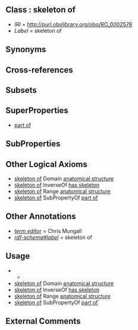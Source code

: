 
## Class : skeleton of

 * *IRI* = http://purl.obolibrary.org/obo/RO_0002576
 * *Label* = skeleton of

## Synonyms


## Cross-references


## Subsets


## SuperProperties

 * [part of](../../BFO/50/BFO_0000050.md)

## SubProperties


## Other Logical Axioms

 * [skeleton of](../../RO/76/RO_0002576.md) Domain [anatomical structure](../../CARO/03/CARO_0000003.md)
 * [skeleton of](../../RO/76/RO_0002576.md) InverseOf [has skeleton](../../RO/51/RO_0002551.md)
 * [skeleton of](../../RO/76/RO_0002576.md) Range [anatomical structure](../../CARO/03/CARO_0000003.md)
 * [skeleton of](../../RO/76/RO_0002576.md) SubPropertyOf [part of](../../BFO/50/BFO_0000050.md)

## Other Annotations

 * *[term editor](../../IAO/17/IAO_0000117.md)* = Chris Mungall
 * *[rdf-schema#label](../../el/rdf-schema#label.md)* = skeleton of

## Usage

 * -
 * [skeleton of](../../RO/76/RO_0002576.md) Domain [anatomical structure](../../CARO/03/CARO_0000003.md)
 * [skeleton of](../../RO/76/RO_0002576.md) InverseOf [has skeleton](../../RO/51/RO_0002551.md)
 * [skeleton of](../../RO/76/RO_0002576.md) Range [anatomical structure](../../CARO/03/CARO_0000003.md)
 * [skeleton of](../../RO/76/RO_0002576.md) SubPropertyOf [part of](../../BFO/50/BFO_0000050.md)

## External Comments

